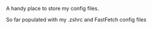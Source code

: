 A handy place to store my config files.

So far populated with my .zshrc and FastFetch config files
